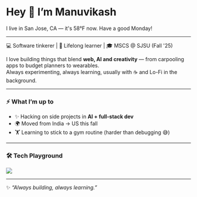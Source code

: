 # Hey 👋 I’m Manuvikash

<!--weather-start-->I live in San Jose, CA — it's 58°F now. Have a good Monday!<!--weather-end-->

---

💻 Software tinkerer | 🌱 Lifelong learner | 🎓 MSCS @ SJSU (Fall '25)  

I love building things that blend **web, AI and creativity** — from carpooling apps to budget planners to wearables.  
Always experimenting, always learning, usually with ☕ and Lo-Fi in the background.  

---

### ⚡ What I’m up to
- ✨ Hacking on side projects in **AI + full-stack dev**  
- 🌍 Moved from India → US this fall  
- 🏋️ Learning to stick to a gym routine (harder than debugging 😅)  

---

### 🛠️ Tech Playground  

<p align="left">
  <img src="https://skillicons.dev/icons?i=python,js,ts,react,nextjs,java,dart,sqlite,nodejs" />
</p>

---
✨ *“Always building, always learning.”*
